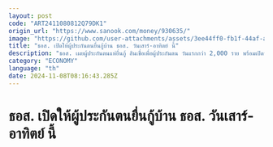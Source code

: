 ```yaml
---
layout: post
code: "ART2411080812Q79DK1"
origin_url: "https://www.sanook.com/money/930635/"
image: "https://github.com/user-attachments/assets/3ee44ff0-fb1f-44af-ab51-c1aadc591584"
title: "ธอส. เปิดให้ผู้ประกันตนยื่นกู้บ้าน ธอส. วันเสาร์-อาทิตย์ นี้"
description: "ธอส. เผยผู้ประกันตนแห่ยื่นกู้ สินเชื่อเพื่อผู้ประกันตน วันแรกกว่า 2,000 ราย พร้อมเปิดบริการวันเสาร์ที่ 9 และวันอาทิตย์ที่ 10 พ.ย. 67"
category: "ECONOMY"
language: "th"
date: 2024-11-08T08:16:43.285Z
---
```


# ธอส. เปิดให้ผู้ประกันตนยื่นกู้บ้าน ธอส. วันเสาร์-อาทิตย์ นี้